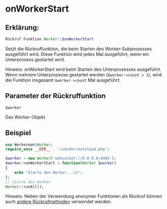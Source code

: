 # onWorkerStart
## Erklärung:
```php
Rückruf Funktion Worker::$onWorkerStart
```

Setzt die Rückruffunktion, die beim Starten des Worker-Subprozesses ausgeführt wird. Diese Funktion wird jedes Mal ausgeführt, wenn ein Unterprozess gestartet wird.

Hinweis: onWorkerStart wird beim Starten des Unterprozesses ausgeführt. Wenn mehrere Unterprozesse gestartet werden (```$worker->count > 1```), wird die Funktion insgesamt ```$worker->count``` Mal ausgeführt.


## Parameter der Rückruffunktion

 ``` $worker ```

Das Worker-Objekt


## Beispiel


```php
use Workerman\Worker;
require_once __DIR__ . '/vendor/autoload.php';

$worker = new Worker('websocket://0.0.0.0:8484');
$worker->onWorkerStart = function(Worker $worker)
{
    echo "Starte den Worker...\n";
};
// Starte den Worker
Worker::runAll();
```

Hinweis: Neben der Verwendung anonymer Funktionen als Rückruf können auch [andere Rückrufmethoden](../faq/callback_methods.md) verwendet werden.

